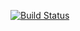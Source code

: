 [![Build Status](https://travis-ci.org/wuli133144/hash_table.svg?branch=master)](https://travis-ci.org/wuli133144/hash_table.svg)

